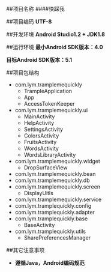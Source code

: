 ##项目名称
####快踩我

##项目编码
**UTF-8**

##开发环境
**Android Studio1.2 + JDK1.8**

##运行环境
**最小Android SDK版本：4.0**

**目标Android SDK版本：5.1**

##项目包结构

* com.lym.tramplemequickly
	* TrampleApplication 
	* App
	* AccessTokenKeeper 
* com.lym.tramplemequickly.ui
	* MainActivity
	* HelpActivity
	* SettingsActivity
	* ColorsActivity
	* FruitsActivity
	* WordsActivity 
	* WordsLibraryActivity
* com.lym.tramplemequickly.widget
	*  DropSurfaceView
* com.lym.tramplemequickly.bean
* com.lym.tramplemequickly.db
* com.lym.tramplemequickly.screen
	* DisplayUitls 
* com.lym.tramplemequickly.service
* com.lym.tramplequickly.config
* com.lym.tramplequickly.adapter
* com.lym.tramplequickly.base
	* BaseActivity 
* com.lym.tramplequickly.utils
	* SharePreferencesManager 

##其它注意事项

* **遵循Java，Android编码规范**
